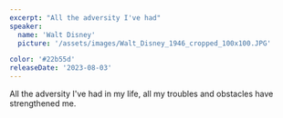 ```yaml
---
excerpt: "All the adversity I've had"
speaker:
  name: 'Walt Disney'
  picture: '/assets/images/Walt_Disney_1946_cropped_100x100.JPG'

color: '#22b55d'
releaseDate: '2023-08-03'
---
```

All the adversity I've had in my life, all my troubles and obstacles have strengthened me.
